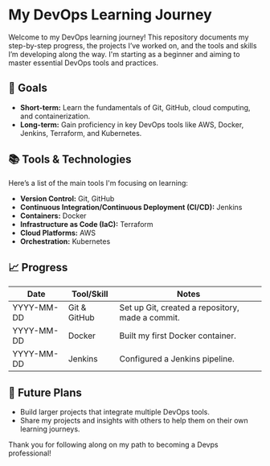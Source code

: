 # My DevOps Learning Journey

Welcome to my DevOps learning journey! This repository documents my step-by-step progress, the projects I’ve worked on, and the tools and skills I’m developing along the way. I'm starting as a beginner and aiming to master essential DevOps tools and practices.

## 📅 Goals
- **Short-term:** Learn the fundamentals of Git, GitHub, cloud computing, and containerization.
- **Long-term:** Gain proficiency in key DevOps tools like AWS, Docker, Jenkins, Terraform, and Kubernetes.

## 📚 Tools & Technologies
Here’s a list of the main tools I'm focusing on learning:
- **Version Control:** Git, GitHub
- **Continuous Integration/Continuous Deployment (CI/CD):** Jenkins
- **Containers:** Docker
- **Infrastructure as Code (IaC):** Terraform
- **Cloud Platforms:** AWS
- **Orchestration:** Kubernetes


## 📈 Progress
| Date       | Tool/Skill                 | Notes                                             |
|------------|----------------------------|---------------------------------------------------|
| YYYY-MM-DD | Git & GitHub               | Set up Git, created a repository, made a commit.  |
| YYYY-MM-DD | Docker                     | Built my first Docker container.                  |
| YYYY-MM-DD | Jenkins                    | Configured a Jenkins pipeline.                    |

## 🎯 Future Plans
- Build larger projects that integrate multiple DevOps tools.
- Share my projects and insights with others to help them on their own learning journeys.

Thank you for following along on my path to becoming a Devps professional!
